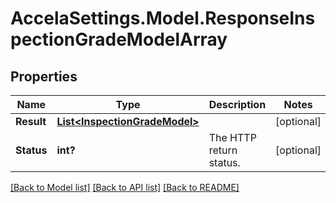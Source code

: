 # AccelaSettings.Model.ResponseInspectionGradeModelArray
## Properties

Name | Type | Description | Notes
------------ | ------------- | ------------- | -------------
**Result** | [**List&lt;InspectionGradeModel&gt;**](InspectionGradeModel.md) |  | [optional] 
**Status** | **int?** | The HTTP return status. | [optional] 

[[Back to Model list]](../README.md#documentation-for-models) [[Back to API list]](../README.md#documentation-for-api-endpoints) [[Back to README]](../README.md)

